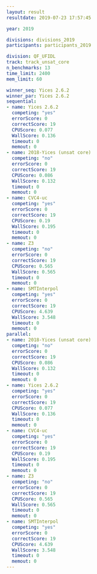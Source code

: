```yaml
---
layout: result
resultdate: 2019-07-23 17:57:45

year: 2019

divisions: divisions_2019
participants: participants_2019

division: QF_UFIDL
track: track_unsat_core
n_benchmarks: 13
time_limit: 2400
mem_limit: 60

winner_seq: Yices 2.6.2
winner_par: Yices 2.6.2
sequential:
- name: Yices 2.6.2
  competing: "yes"
  errorScore: 0
  correctScore: 19
  CPUScore: 0.077
  WallScore: 0.136
  timeout: 0
  memout: 0
- name: 2018-Yices (unsat core)
  competing: "no"
  errorScore: 0
  correctScore: 19
  CPUScore: 0.086
  WallScore: 0.132
  timeout: 0
  memout: 0
- name: CVC4-uc
  competing: "yes"
  errorScore: 0
  correctScore: 19
  CPUScore: 0.19
  WallScore: 0.195
  timeout: 0
  memout: 0
- name: Z3
  competing: "no"
  errorScore: 0
  correctScore: 19
  CPUScore: 0.565
  WallScore: 0.565
  timeout: 0
  memout: 0
- name: SMTInterpol
  competing: "yes"
  errorScore: 0
  correctScore: 19
  CPUScore: 4.639
  WallScore: 3.548
  timeout: 0
  memout: 0
parallel:
- name: 2018-Yices (unsat core)
  competing: "no"
  errorScore: 0
  correctScore: 19
  CPUScore: 0.086
  WallScore: 0.132
  timeout: 0
  memout: 0
- name: Yices 2.6.2
  competing: "yes"
  errorScore: 0
  correctScore: 19
  CPUScore: 0.077
  WallScore: 0.136
  timeout: 0
  memout: 0
- name: CVC4-uc
  competing: "yes"
  errorScore: 0
  correctScore: 19
  CPUScore: 0.19
  WallScore: 0.195
  timeout: 0
  memout: 0
- name: Z3
  competing: "no"
  errorScore: 0
  correctScore: 19
  CPUScore: 0.565
  WallScore: 0.565
  timeout: 0
  memout: 0
- name: SMTInterpol
  competing: "yes"
  errorScore: 0
  correctScore: 19
  CPUScore: 4.639
  WallScore: 3.548
  timeout: 0
  memout: 0
---
```

